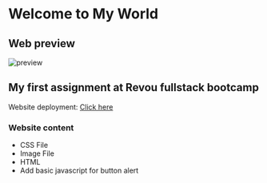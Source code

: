 # Welcome to My World

## Web preview
![preview](https://github.com/RevoU-FSSE-2/week-1-fadli131.git)

## My first assignment at Revou fullstack bootcamp
Website deployment: [Click here](https://dapper-sable-c60f63.netlify.app/)
### Website content 
- CSS File
- Image File
- HTML
- Add basic javascript for button alert